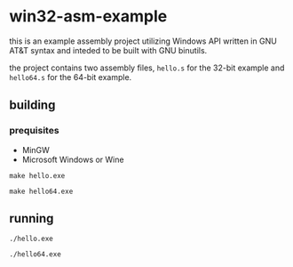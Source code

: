 # win32-asm-example

this is an example assembly project utilizing Windows API written in GNU AT&T syntax and inteded to be built with GNU binutils.

the project contains two assembly files, `hello.s` for the 32-bit example and `hello64.s` for the 64-bit example.

## building

### prequisites
- MinGW
- Microsoft Windows or Wine

```
make hello.exe
```

```
make hello64.exe
```

## running
```
./hello.exe
```

```
./hello64.exe
```
